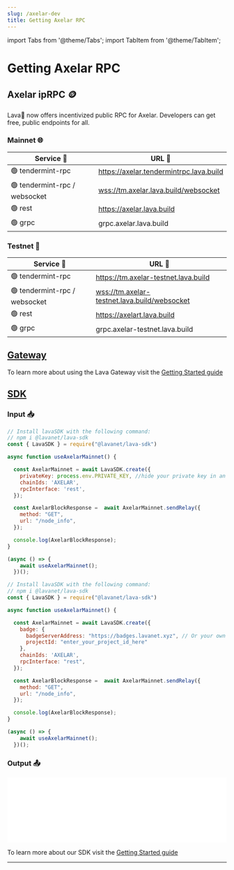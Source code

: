 ```yaml
---
slug: /axelar-dev
title: Getting Axelar RPC
---
```


import Tabs from '@theme/Tabs';
import TabItem from '@theme/TabItem';

# Getting Axelar RPC

## Axelar ipRPC 🪙
Lava🌋 now offers incentivized public RPC for Axelar. Developers can get free, public endpoints for all.

### Mainnet 🌐

| Service 🔌                    | URL 🔗                                        |
|-------------------------------|-----------------------------------------------|
| 🟢 tendermint-rpc             | https://axelar.tendermintrpc.lava.build       |
| 🟢 tendermint-rpc / websocket | <wss://tm.axelar.lava.build/websocket>        |
| 🟢 rest                       | https://axelar.lava.build                     |
| 🟢 grpc                       | grpc.axelar.lava.build                        |

### Testnet 🧪

| Service 🔌                    | URL 🔗                                          |
|-------------------------------|-------------------------------------------------|
| 🟢 tendermint-rpc             | https://tm.axelar-testnet.lava.build            |
| 🟢 tendermint-rpc / websocket | <wss://tm.axelar-testnet.lava.build/websocket>  |
| 🟢 rest                       | https://axelart.lava.build                      |
| 🟢 grpc                       | grpc.axelar-testnet.lava.build                  |

## [Gateway](https://gateway.lavanet.xyz/?utm_source=axelar-dev&utm_medium=docs&utm_campaign=docs-to-gateway)

To learn more about using the Lava Gateway visit the [Getting Started guide](https://docs.lavanet.xyz/gateway-getting-started?utm_source=axelar-dev&utm_medium=docs&utm_campaign=docs-to-docs)

## [SDK](https://github.com/lavanet/lava-sdk)

### Input 📥


<Tabs>
<TabItem value="backend" label="BackEnd">

```jsx
// Install lavaSDK with the following command:
// npm i @lavanet/lava-sdk
const { LavaSDK } = require("@lavanet/lava-sdk")

async function useAxelarMainnet() {

  const AxelarMainnet = await LavaSDK.create({
    privateKey: process.env.PRIVATE_KEY, //hide your private key in an environmental variable
    chainIds: 'AXELAR',
    rpcInterface: 'rest',
  });

  const AxelarBlockResponse =  await AxelarMainnet.sendRelay({
    method: "GET",
    url: "/node_info",
  });

  console.log(AxelarBlockResponse);
}

(async () => {
    await useAxelarMainnet();
  })();
```

</TabItem>

<TabItem value="frontend" label="FrontEnd">

```jsx
// Install lavaSDK with the following command:
// npm i @lavanet/lava-sdk
const { LavaSDK } = require("@lavanet/lava-sdk")

async function useAxelarMainnet() {

  const AxelarMainnet = await LavaSDK.create({
    badge: {
      badgeServerAddress: "https://badges.lavanet.xyz", // Or your own Badge-Server URL 
      projectId: "enter_your_project_id_here" 
    },
    chainIds: 'AXELAR',
    rpcInterface: "rest",
  });

  const AxelarBlockResponse =  await AxelarMainnet.sendRelay({
    method: "GET",
    url: "/node_info",
  });

  console.log(AxelarBlockResponse);
}

(async () => {
    await useAxelarMainnet();
  })();
```

</TabItem>
</Tabs>

### Output 📤

<iframe width="100%" src="/img/chains/axelar_call.webm" frameborder="0" allow="autoplay; encrypted-media; gyroscope; picture-in-picture" allowfullscreen></iframe>

To learn more about our SDK visit the [Getting Started guide](https://docs.lavanet.xyz/sdk-getting-started?utm_source=getting-axelar-rpc&utm_medium=docs&utm_campaign=docs-to-docs)

<hr />